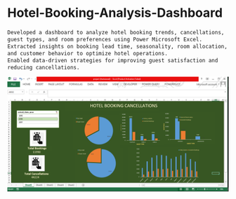 # Hotel-Booking-Analysis-Dashboard

    Developed a dashboard to analyze hotel booking trends, cancellations, guest types, and room preferences using Power Microsoft Excel.
    Extracted insights on booking lead time, seasonality, room allocation, and customer behavior to optimize hotel operations.
    Enabled data-driven strategies for improving guest satisfaction and reducing cancellations. 
![Alt text](Hotel_booking.jpg.png)

